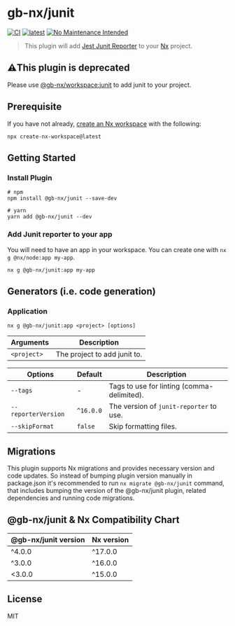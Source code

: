# gb-nx/junit

[![CI](https://img.shields.io/github/actions/workflow/status/GaryB432/gb-nx/main.yml?branch=master)](https://github.com/GaryB432/gb-nx/actions)
[![latest](https://img.shields.io/npm/v/@gb-nx/junit/latest.svg)](https://www.npmjs.com/package/@gb-nx/junit)
[![No Maintenance Intended](http://unmaintained.tech/badge.svg)](http://unmaintained.tech/)

> This plugin will add [Jest Junit Reporter](https://www.npmjs.com/package/jest-junit) to your [Nx](https://nx.dev/) project.

## ⚠️This plugin is deprecated

Please use [@gb-nx/workspace:junit](https://github.com/GaryB432/gb-nx/tree/master/packages/workspace#add-junit-reporter-to-a-nxjest-project) to add junit to your project.

## Prerequisite

If you have not already, [create an Nx workspace](https://github.com/nrwl/nx#creating-an-nx-workspace) with the following:

```
npx create-nx-workspace@latest
```

## Getting Started

### Install Plugin

```
# npm
npm install @gb-nx/junit --save-dev

# yarn
yarn add @gb-nx/junit --dev
```

### Add Junit reporter to your app

You will need to have an app in your workspace. You can create one with `nx g @nx/node:app my-app`.

```
nx g @gb-nx/junit:app my-app
```

## Generators (i.e. code generation)

### Application

`nx g @gb-nx/junit:app <project> [options]`

| Arguments   | Description                  |
| ----------- | ---------------------------- |
| `<project>` | The project to add junit to. |

| Options             | Default   | Description                                |
| ------------------- | --------- | ------------------------------------------ |
| `--tags`            | -         | Tags to use for linting (comma-delimited). |
| `--reporterVersion` | `^16.0.0` | The version of `junit-reporter` to use.    |
| `--skipFormat`      | `false`   | Skip formatting files.                     |

## Migrations

This plugin supports Nx migrations and provides necessary version and code updates. So instead of bumping plugin version manually in package.json it's recommended to run `nx migrate @gb-nx/junit` command, that includes bumping the version of the @gb-nx/junit plugin, related dependencies and running code migrations.

## @gb-nx/junit & Nx Compatibility Chart

| @gb-nx/junit version | Nx version |
| -------------------- | ---------- |
| ^4.0.0               | ^17.0.0    |
| ^3.0.0               | ^16.0.0    |
| <3.0.0               | ^15.0.0    |

## License

MIT
